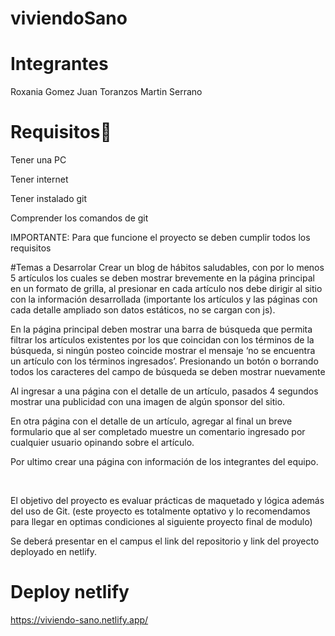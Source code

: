 # viviendoSano
# Integrantes
Roxania Gomez
Juan Toranzos
Martin Serrano

# Requisitos👀

Tener una PC

Tener internet

Tener instalado git

Comprender los comandos de git

IMPORTANTE: Para que funcione el proyecto se deben cumplir todos los requisitos

#Temas a Desarrolar
Crear un blog de hábitos saludables, con por lo menos 5 artículos los cuales se deben mostrar brevemente en la página principal en un formato de grilla, al presionar en cada artículo nos debe dirigir al sitio con la información desarrollada (importante los artículos y las páginas con cada detalle ampliado son datos estáticos, no se cargan con js).

En la página principal deben mostrar una barra de búsqueda que permita filtrar los artículos existentes por los que coincidan con los términos de la búsqueda, si ningún posteo coincide mostrar el mensaje ‘no se encuentra un artículo con los términos ingresados’. Presionando un botón o borrando todos los caracteres del campo de búsqueda se deben mostrar nuevamente

Al ingresar a una página con el detalle de un artículo, pasados 4 segundos mostrar una publicidad con una imagen de algún sponsor del sitio.

En otra página con el detalle de un artículo, agregar al final un breve formulario que al ser completado muestre un comentario ingresado por cualquier usuario opinando sobre el artículo.

Por ultimo crear una página con información de los integrantes del equipo.

‌

El objetivo del proyecto es evaluar prácticas de maquetado y lógica además del uso de Git. (este proyecto es totalmente optativo y lo recomendamos para llegar en optimas condiciones al siguiente proyecto final de modulo)

Se deberá presentar en el campus el link del repositorio y link del proyecto deployado en netlify.


# Deploy netlify
https://viviendo-sano.netlify.app/
